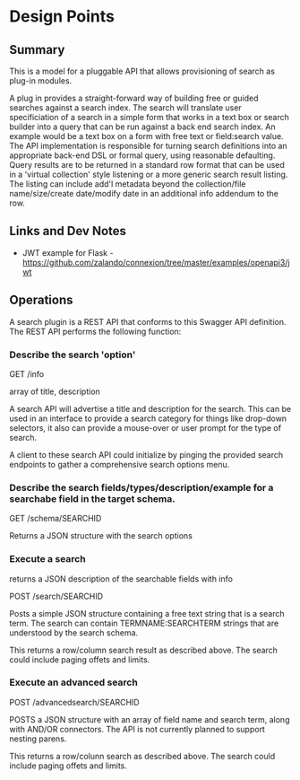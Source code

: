 # Design Points

## Summary 

This is a model for a pluggable API that allows provisioning of search as plug-in modules. 

A plug in provides a straight-forward way of building free or guided searches against a search index. The search will translate user 
specificiation of a search in a simple form that works in a text box or search builder into a query that can be run against a back
end search index. An example would be a text box on a form with free text or field:search value. The API implementation is responsible 
for turning search definitions into an appropriate back-end DSL or formal query, using reasonable defaulting. Query results are to be returned
in a standard row format that can be used in a 'virtual collection' style listening or a more generic search result listing. The listing
can include add'l metadata beyond the collection/file name/size/create date/modify date in an additional info addendum to the row.


## Links and Dev Notes

* JWT example for Flask - https://github.com/zalando/connexion/tree/master/examples/openapi3/jwt

## Operations

A search plugin is a REST API that conforms to 
this Swagger API definition. The REST API performs the following function:

### Describe the search 'option'

GET /info

array of title, description

A search API will advertise a title and description for the search. This can be used in an interface to provide a search category for things like
drop-down selectors, it also can provide a mouse-over or user prompt for the type of search.

A client to these search API could initialize by pinging the provided search endpoints to gather a comprehensive search options menu.

### Describe the search fields/types/description/example for a searchabe field in the target schema.

GET /schema/SEARCHID

Returns a JSON structure with the search options

### Execute a search

returns a JSON description of the searchable fields with info

POST /search/SEARCHID

Posts a simple JSON structure containing a free text string that is a search term. The search can contain TERMNAME:SEARCHTERM strings
that are understood by the search schema.

This returns a row/column search result as described above. The search could include paging offets and limits.

### Execute an advanced search

POST /advancedsearch/SEARCHID

POSTS a JSON structure with an array of field name and search term, along with AND/OR connectors. The API is not currently planned to support nesting parens.

This returns a row/colunn search as described above. The search could include paging offets and limits.

